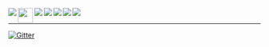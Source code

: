 
<div class="Box-body p-4">
    <div class="d-flex flex-justify-between">
      <div class="text-mono text-small mb-3"
      </div>
    </div>
    <article class="markdown-body entry-content container-lg f5" itemprop="text"><p dir="auto"><a href="https://daringfireball.net/projects/markdown/syntax" rel="nofollow"><img align="left" src="https://camo.githubusercontent.com/febb239c674ea5929d40cbe0f3732b08be08fc54f288ad6985334a7746209619/68747470733a2f2f696d672e736869656c64732e696f2f62616467652f6d61726b646f776e2d2532333030303030302e7376673f267374796c653d666f722d7468652d6261646765266c6f676f3d6d61726b646f776e266c6f676f436f6c6f723d7768697465" data-canonical-src="https://img.shields.io/badge/markdown-%23000000.svg?&amp;style=for-the-badge&amp;logo=markdown&amp;logoColor=white" style="max-width: 100%;"></a>
<a href="https://go.java/" rel="nofollow"><img align="left" height="30" width="30" src="https://camo.githubusercontent.com/8680a7e6af38d190f40928254e71c0b71484432a6da9c14952eca808bd0b7b57/68747470733a2f2f63646e2e6a7364656c6976722e6e65742f6e706d2f73696d706c652d69636f6e734076342f69636f6e732f6a6176612e737667" data-canonical-src="https://cdn.jsdelivr.net/npm/simple-icons@v4/icons/java.svg" style="max-width: 100%;"></a>
<a href="https://go.java/" rel="nofollow"><img align="left" src="https://camo.githubusercontent.com/19f686ee7be9e84e002135a16411658939d431a3f6c7f513498ff2d1e511b5b9/68747470733a2f2f696d672e736869656c64732e696f2f62616467652f6a6176612d2532334544384230302e7376673f267374796c653d666f722d7468652d6261646765266c6f676f3d6a617661266c6f676f436f6c6f723d7768697465" data-canonical-src="https://img.shields.io/badge/java-%23ED8B00.svg?&amp;style=for-the-badge&amp;logo=java&amp;logoColor=white" style="max-width: 100%;"></a>
<a href="https://git-scm.com/" rel="nofollow"><img align="left" src="https://camo.githubusercontent.com/22d1116e541b7b380161ed7c77ceb24e5e88a71acbec6d9dae7a5624b23a46fd/68747470733a2f2f696d672e736869656c64732e696f2f62616467652f6769742532302d2532334630353033332e7376673f267374796c653d666f722d7468652d6261646765266c6f676f3d676974266c6f676f436f6c6f723d7768697465" data-canonical-src="https://img.shields.io/badge/git%20-%23F05033.svg?&amp;style=for-the-badge&amp;logo=git&amp;logoColor=white" style="max-width: 100%;"></a>
<a href="https://github.com/"><img align="left" src="https://camo.githubusercontent.com/6aea43d076c7bf00489f1b347caa33fe5c4d84a8af2983804f8702632f2669ec/68747470733a2f2f696d672e736869656c64732e696f2f62616467652f6769746875622532302d2532333132313031312e7376673f267374796c653d666f722d7468652d6261646765266c6f676f3d676974687562266c6f676f436f6c6f723d7768697465" data-canonical-src="https://img.shields.io/badge/github%20-%23121011.svg?&amp;style=for-the-badge&amp;logo=github&amp;logoColor=white" style="max-width: 100%;"></a>
<a href="https://www.docker.com/get-started" rel="nofollow"><img align="left" src="https://camo.githubusercontent.com/44efd43ec06ca08de1fd36fc533b8b4bfc196008a827104bc936b0e047867198/68747470733a2f2f696d672e736869656c64732e696f2f62616467652f646f636b65722532302d2532333064623765642e7376673f267374796c653d666f722d7468652d6261646765266c6f676f3d646f636b6572266c6f676f436f6c6f723d7768697465" data-canonical-src="https://img.shields.io/badge/docker%20-%230db7ed.svg?&amp;style=for-the-badge&amp;logo=docker&amp;logoColor=white" style="max-width: 100%;"></a>
<a href="https://store.steampowered.com/about/" rel="nofollow"><img align="left" src="https://camo.githubusercontent.com/8250e8162bb8eb3f92ad9181ebfbfd4ddb822b948cf55a93ddf8a5e2215e6483/68747470733a2f2f696d672e736869656c64732e696f2f62616467652f737465616d2532302d2532333030303030302e7376673f267374796c653d666f722d7468652d6261646765266c6f676f3d737465616d266c6f676f436f6c6f723d7768697465" data-canonical-src="https://img.shields.io/badge/steam%20-%23000000.svg?&amp;style=for-the-badge&amp;logo=steam&amp;logoColor=white" style="max-width: 100%;"></a>
<br></p>
<hr>
<p dir="auto"><a href="https://gitter.im/Cliffart44/community?utm_source=badge&amp;utm_medium=badge&amp;utm_campaign=pr-badge" rel="nofollow"><img src="https://camo.githubusercontent.com/fc584209f5927c354900b7bddf2255fea5981c6b0c8003ce02920a83ae9a32ce/68747470733a2f2f6261646765732e6769747465722e696d2f436c69666661727434342f636f6d6d756e6974792e737667" alt="Gitter" data-canonical-src="https://badges.gitter.im/Cliffart44/community.svg" style="max-width: 100%;"></a></p>

</article>
  </div>
